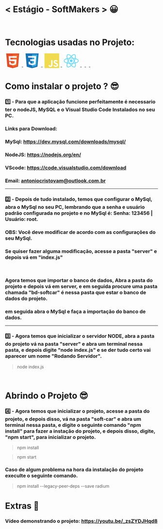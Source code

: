 # < Estágio - SoftMakers > 😀

<img src="https://github.com/antoniocristovam/desafio-estagio/blob/main/soft-car/src/assets/img/logo_essa_git.png?raw=true" alt="">

# Tecnologias usadas no Projeto:

<img width="50px" src="https://raw.githubusercontent.com/devicons/devicon/master/icons/html5/html5-original.svg" alt=""> -
<img width="50px" src="https://raw.githubusercontent.com/devicons/devicon/master/icons/css3/css3-original.svg" alt=""> -
<img width="50px" src="https://raw.githubusercontent.com/devicons/devicon/master/icons/javascript/javascript-plain.svg" alt=""> -
<img width="50px" src="https://raw.githubusercontent.com/devicons/devicon/master/icons/react/react-original.svg" alt=""> -
<img width="100px" src="https://www.vectorlogo.zone/logos/mysql/mysql-official.svg" alt=""> -
<img width="50px" src="https://cdn-icons-png.flaticon.com/512/5968/5968322.png" alt=""> -

# Como instalar o projeto ? 😎

### 1️⃣ - Para que a aplicação funcione perfeitamente é necessario ter o nodeJS, MySQL e o Visual Studio Code Instalados no seu PC.

### Links para Download:

### MySql: https://dev.mysql.com/downloads/mysql/
### NodeJS: https://nodejs.org/en/
### VScode: https://code.visualstudio.com/download
### Email: antoniocristovam@outlook.com.br

<hr>

### 2️⃣ - Depois de tudo instalado, temos que configurar o MySql, abra o MySql no seu PC, lembrando que a senha e usuário padrão configurada no projeto e no MySql é: Senha: 123456 | Usuário: root. 
### OBS: Você deve modificar de acordo com as configurações do seu MySql.

### Se quiser fazer alguma modificação, acesse a pasta "server" e depois vá em "index.js"

<img width="300px" src="https://uploaddeimagens.com.br/images/004/072/260/full/code.png?1666445711" alt="">

### Agora temos que importar o banco de dados, Abra a pasta do projeto e depois vá em server, e em seguida procure uma pasta chamada "bd-softcar" é nessa pasta que estar o banco de dados do projeto. 
### em seguida abra o MySql e faça a importação do banco de dados.

<hr>

### 3️⃣ - Agora temos que inicializar o servidor NODE, abra a pasta do projeto vá na pasta "server" e abra um terminal nessa pasta, e depois digite "node index.js" e se der tudo certo vai aparecer um nome "Rodando Servidor".
> node index.js

<img src="https://i.postimg.cc/sxJVNpXD/proje.png" alt="">

# Abrindo o Projeto 😎

### 4️⃣ - Agora temos que inicializar o projeto, acesse a pasta do projeto, e depois disso, vá na pasta "soft-car" e abra um terminal nessa pasta, e digite o seguinte comando "npm install" para fazer a instação do projeto, e depois disso, digite, "npm start", para inicializar o projeto.
> npm install 

> npm start
### Caso de algum problema na hora da instalação do projeto execulte o seguinte comando.
> npm install --legacy-peer-deps --save radium


# Extras 🥱

### Vídeo demonstrando o projeto: https://youtu.be/_zsZYDJHqd8

<img src="https://i.postimg.cc/4NBC7916/img1.png" alt="">
